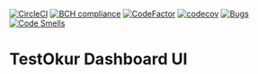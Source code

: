[![CircleCI](https://circleci.com/gh/NazmiAltun/testokur-dashboard-ui.svg?style=svg)](https://circleci.com/gh/NazmiAltun/testokur-dashboard-ui)
[![BCH compliance](https://bettercodehub.com/edge/badge/NazmiAltun/testokur-dashboard-ui?branch=master)](https://bettercodehub.com/)
[![CodeFactor](https://www.codefactor.io/repository/github/nazmialtun/testokur-dashboard-ui/badge)](https://www.codefactor.io/repository/github/nazmialtun/testokur-dashboard-ui)
[![codecov](https://codecov.io/gh/NazmiAltun/testokur-dashboard-ui/branch/master/graph/badge.svg)](https://codecov.io/gh/NazmiAltun/testokur-dashboard-ui)
[![Bugs](https://sonarcloud.io/api/project_badges/measure?project=NazmiAltun_testokur-dashboard-ui&metric=bugs)](https://sonarcloud.io/dashboard?id=NazmiAltun_testokur-dashboard-ui)
[![Code Smells](https://sonarcloud.io/api/project_badges/measure?project=NazmiAltun_testokur-dashboard-ui&metric=code_smells)](https://sonarcloud.io/dashboard?id=NazmiAltun_testokur-dashboard-ui)
# TestOkur Dashboard UI
